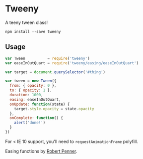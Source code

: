 # Tweeny
A teeny tween class!

```
npm install --save tweeny
```

## Usage
```js
var Tween          = require('tweeny')
var easeInOutQuart = require('tweeny/easing/easeInOutQuart')

var target = document.querySelector('#thing')

var tween = new Tween({
  from: { opacity: 0 },
  to: { opacity: 1 },
  duration: 1000,
  easing: easeInOutQuart,
  onUpdate: function(state) {
    target.style.opacity = state.opacity
  },
  onComplete: function() {
    alert('done!')
  }
})
```

For < IE 10 support, you'll need to `requestAnimationFrame` polyfill.

Easing functions by [Robert Penner](http://robertpenner.com/easing).
